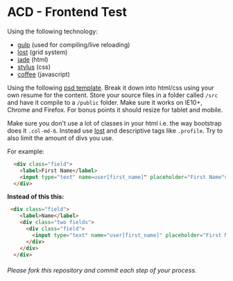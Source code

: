 # ACD - Frontend Test

Using the following technology:

- [gulp](http://gulpjs.com/) (used for compiling/live reloading)
- [lost](https://github.com/corysimmons/lost/) (grid system)
- [jade](http://jade-lang.com/) (html)
- [stylus](https://learnboost.github.io/stylus/) (css)
- [coffee](http://coffeescript.org/) (javascript)

Using the following [psd template](https://dribbble.com/shots/1583834--PSD-Have-you-seen-my-new-CV/attachments/244361).  Break it down into html/css using your own resume for the content.  Store your source files in a folder called `/src` and have it compile to a `/public` folder.  Make sure it works on IE10+, Chrome and Firefox.  For bonus points it should resize for tablet and mobile.

Make sure you don't use a lot of classes in your html i.e. the way bootstrap does it `.col-md-6`.  Instead use [lost](https://github.com/corysimmons/lost/) and descriptive tags like `.profile`.  Try to also limit the amount of divs you use.

For example:


```html
  <div class="field">
    <label>First Name</label>
    <input type="text" name=user[first_name]" placeholder="First Name">
  </div>
```

**Instead of this this:**

```html
 <div class="field">
    <label>Name</label>
    <div class="two fields">
      <div class="field">
        <input type="text" name="user[first_name]" placeholder="First Name">
      </div>
    </div>
  </div>
```

###### Please fork this repository and commit each step of your process.
